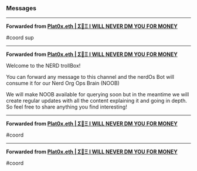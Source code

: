 ### Messages

***

**Forwarded from [Plat0x.eth | Σ🧠Ξ I WILL NEVER DM YOU FOR MONEY](https://t.me/Plat0x_eth)**

#coord sup

***

**Forwarded from [Plat0x.eth | Σ🧠Ξ I WILL NEVER DM YOU FOR MONEY](https://t.me/Plat0x_eth)**

Welcome to the NERD trollBox!

You can forward any message to this channel and the nerdOs Bot will consume it for our Nerd Org Ops Brain (NOOB)

We will make NOOB available for querying soon but in the meantime we will create regular updates with all the content explaining it and going in depth. So feel free to share anything you find interesting!

***

**Forwarded from [Plat0x.eth | Σ🧠Ξ I WILL NEVER DM YOU FOR MONEY](https://t.me/Plat0x_eth)**

#coord

***

**Forwarded from [Plat0x.eth | Σ🧠Ξ I WILL NEVER DM YOU FOR MONEY](https://t.me/Plat0x_eth)**

#coord